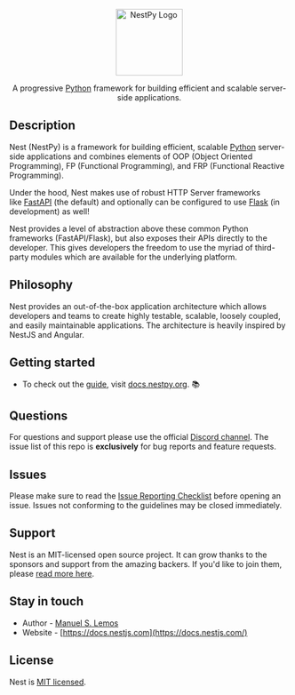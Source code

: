<p align="center">
  <a href="https://nestpy.org/" target="blank"><img src="" width="120" alt="NestPy Logo" /></a>
</p>

<p align="center">A progressive <a href="https://python.org" target="_blank">Python</a> framework for building efficient and scalable server-side applications.</p>

## Description

Nest (NestPy) is a framework for building efficient, scalable [Python](https://python.org/) server-side applications and combines elements of OOP (Object Oriented Programming), FP (Functional Programming), and FRP (Functional Reactive Programming).

Under the hood, Nest makes use of robust HTTP Server frameworks like [FastAPI](https://github.com/tiangolo/fastapi) (the default) and optionally can be configured to use [Flask](https://github.com/pallets/flask) (in development) as well!

Nest provides a level of abstraction above these common Python frameworks (FastAPI/Flask), but also exposes their APIs directly to the developer. This gives developers the freedom to use the myriad of third-party modules which are available for the underlying platform.

## Philosophy

Nest provides an out-of-the-box application architecture which allows developers and teams to create highly testable, scalable, loosely coupled, and easily maintainable applications. The architecture is heavily inspired by NestJS and Angular.

## Getting started

- To check out the [guide](https://docs.nestpy.org), visit [docs.nestpy.org](https://docs.nestpy.org). :books:

## Questions

For questions and support please use the official [Discord channel](). The issue list of this repo is **exclusively** for bug reports and feature requests.

## Issues

Please make sure to read the [Issue Reporting Checklist]() before opening an issue. Issues not conforming to the guidelines may be closed immediately.

## Support

Nest is an MIT-licensed open source project. It can grow thanks to the sponsors and support from the amazing backers. If you'd like to join them, please [read more here](https://docs.nestpy.org/support).

## Stay in touch

- Author - [Manuel S. Lemos](https://twitter.com/manuels_lemos)
- Website - [https://docs.nestjs.com](https://docs.nestjs.com/)

## License

Nest is [MIT licensed](LICENSE).